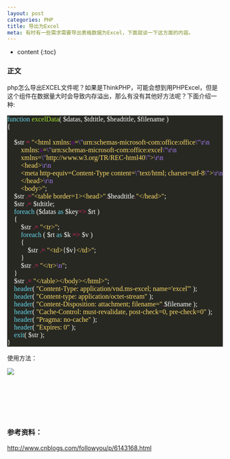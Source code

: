 ```yaml
---
layout: post
categories: PHP
title: 导出为Excel
meta: 有时有一些需求需要导出表格数据为Excel，下面就谈一下这方面的内容。
---
```

* content
{:toc}

### 正文

php怎么导出EXCEL文件呢？如果是ThinkPHP，可能会想到用PHPExcel，但是这个组件在数据量大时会导致内存溢出，那么有没有其他好方法呢？下面介绍一种:

<pre style="background-color:#272822;color:#f8f8f2;font-family:'Source Code Pro';font-size:12.0pt;"><span style="color:#66d9ef;">function </span><span style="color:#a6e22e;">excelData</span>( <span style="color:#ffffff;">$datas, $tdtitle, $headtitle, $filename </span>)<br>{<br>
    <span style="color:#ffffff;">$str </span><span style="color:#f72671;">= </span><span style="color:#ffde6b;">"&lt;html xmlns:</span><span style="color:#660e7a;font-weight:bold;">o</span><span style="color:#ffde6b;">=</span><span style="color:#ae81ff;">\"</span><span style="color:#ffde6b;">urn:schemas-microsoft-com:office:office</span><span style="color:#ae81ff;">\"\r\n</span><span style="color:#ffde6b;"><br></span><span style="color:#ffde6b;"> &nbsp; &nbsp; &nbsp; &nbsp;xmlns:</span><span style="color:#660e7a;font-weight:bold;">x</span><span style="color:#ffde6b;">=</span><span style="color:#ae81ff;">\"</span><span style="color:#ffde6b;">urn:schemas-microsoft-com:office:excel</span><span style="color:#ae81ff;">\"\r\n</span><span style="color:#ffde6b;"><br></span><span style="color:#ffde6b;"> &nbsp; &nbsp; &nbsp; &nbsp;xmlns=</span><span style="color:#ae81ff;">\"</span><span style="color:#ffde6b;">http://www.w3.org/TR/REC-html40</span><span style="color:#ae81ff;">\"</span><span style="color:#ffde6b;">&gt;</span><span style="color:#ae81ff;">\r\n</span><span style="color:#ffde6b;"><br></span><span style="color:#ffde6b;"> &nbsp; &nbsp; &nbsp; &nbsp;&lt;head&gt;</span><span style="color:#ae81ff;">\r\n</span><span style="color:#ffde6b;"><br></span><span style="color:#ffde6b;"> &nbsp; &nbsp; &nbsp; &nbsp;&lt;meta http-equiv=Content-Type content=</span><span style="color:#ae81ff;">\"</span><span style="color:#ffde6b;">text/html; charset=utf-8</span><span style="color:#ae81ff;">\"</span><span style="color:#ffde6b;">&gt;</span><span style="color:#ae81ff;">\r\n</span><span style="color:#ffde6b;"><br></span><span style="color:#ffde6b;"> &nbsp; &nbsp; &nbsp; &nbsp;&lt;/head&gt;</span><span style="color:#ae81ff;">\r\n</span><span style="color:#ffde6b;"><br></span><span style="color:#ffde6b;"> &nbsp; &nbsp; &nbsp; &nbsp;&lt;body&gt;"</span><span style="color:#ffffff;">;<br></span><span style="color:#ffffff;"> &nbsp; &nbsp;$str </span><span style="color:#f72671;">.=</span><span style="color:#ffde6b;">"&lt;table border=1&gt;&lt;head&gt;"</span><span style="color:#f72671;">.</span><span style="color:#ffffff;">$headtitle</span><span style="color:#f72671;">.</span><span style="color:#ffde6b;">"&lt;/head&gt;"</span><span style="color:#ffffff;">;<br></span><span style="color:#ffffff;"> &nbsp; &nbsp;$str </span><span style="color:#f72671;">.= </span><span style="color:#ffffff;">$tdtitle;<br></span><span style="color:#ffffff;"> &nbsp; &nbsp;</span><span style="color:#66d9ef;">foreach </span>(<span style="color:#ffffff;">$datas </span><span style="color:#66d9ef;">as </span><span style="color:#ffffff;">$key</span><span style="color:#f72671;">=&gt; </span><span style="color:#ffffff;">$rt </span>)<br>    {<br>        <span style="color:#ffffff;">$str </span><span style="color:#f72671;">.= </span><span style="color:#ffde6b;">"&lt;tr&gt;"</span><span style="color:#ffffff;">;<br></span><span style="color:#ffffff;"> &nbsp; &nbsp; &nbsp; &nbsp;</span><span style="color:#66d9ef;">foreach </span>( <span style="color:#ffffff;">$rt </span><span style="color:#66d9ef;">as </span><span style="color:#ffffff;">$k </span><span style="color:#f72671;">=&gt; </span><span style="color:#ffffff;">$v </span>)<br>        {<br>            <span style="color:#ffffff;">$str </span><span style="color:#f72671;">.= </span><span style="color:#ffde6b;">"&lt;td&gt;</span>{<span style="color:#ffffff;">$v</span>}<span style="color:#ffde6b;">&lt;/td&gt;"</span><span style="color:#ffffff;">;<br></span><span style="color:#ffffff;"> &nbsp; &nbsp; &nbsp; &nbsp;</span>}<br>        <span style="color:#ffffff;">$str </span><span style="color:#f72671;">.= </span><span style="color:#ffde6b;">"&lt;/tr&gt;</span><span style="color:#ae81ff;">\n</span><span style="color:#ffde6b;">"</span><span style="color:#ffffff;">;<br></span><span style="color:#ffffff;"> &nbsp; &nbsp;</span>}<br>    <span style="color:#ffffff;">$str </span><span style="color:#f72671;">.= </span><span style="color:#ffde6b;">"&lt;/table&gt;&lt;/body&gt;&lt;/html&gt;"</span><span style="color:#ffffff;">;<br></span><span style="color:#ffffff;"> &nbsp; &nbsp;</span><span style="color:#66d9ef;">header</span>( <span style="color:#ffde6b;">"Content-Type: application/vnd.ms-excel; name='excel'" </span>)<span style="color:#ffffff;">;<br></span><span style="color:#ffffff;"> &nbsp; &nbsp;</span><span style="color:#66d9ef;">header</span>( <span style="color:#ffde6b;">"Content-type: application/octet-stream" </span>)<span style="color:#ffffff;">;<br></span><span style="color:#ffffff;"> &nbsp; &nbsp;</span><span style="color:#66d9ef;">header</span>( <span style="color:#ffde6b;">"Content-Disposition: attachment; filename="</span><span style="color:#f72671;">.</span><span style="color:#ffffff;">$filename </span>)<span style="color:#ffffff;">;<br></span><span style="color:#ffffff;"> &nbsp; &nbsp;</span><span style="color:#66d9ef;">header</span>( <span style="color:#ffde6b;">"Cache-Control: must-revalidate, post-check=0, pre-check=0" </span>)<span style="color:#ffffff;">;<br></span><span style="color:#ffffff;"> &nbsp; &nbsp;</span><span style="color:#66d9ef;">header</span>( <span style="color:#ffde6b;">"Pragma: no-cache" </span>)<span style="color:#ffffff;">;<br></span><span style="color:#ffffff;"> &nbsp; &nbsp;</span><span style="color:#66d9ef;">header</span>( <span style="color:#ffde6b;">"Expires: 0" </span>)<span style="color:#ffffff;">;<br></span><span style="color:#ffffff;"> &nbsp; &nbsp;</span><span style="color:#66d9ef;">exit</span>( <span style="color:#ffffff;">$str </span>)<span style="color:#ffffff;">;<br></span>}</pre>

使用方法：

![]({{site.baseurl}}/images/20190901/20190901005029.jpeg)


<br><br><br><br><br>
### 参考资料：

<http://www.cnblogs.com/followyou/p/6143168.html>

